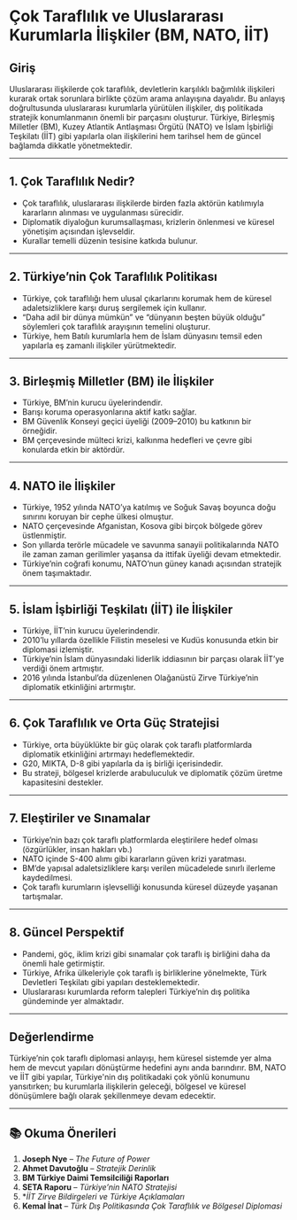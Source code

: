 # Çok Taraflılık ve Uluslararası Kurumlarla İlişkiler (BM, NATO, İİT)

## Giriş

Uluslararası ilişkilerde çok taraflılık, devletlerin karşılıklı bağımlılık ilişkileri kurarak ortak sorunlara birlikte çözüm arama anlayışına dayalıdır. Bu anlayış doğrultusunda uluslararası kurumlarla yürütülen ilişkiler, dış politikada stratejik konumlanmanın önemli bir parçasını oluşturur. Türkiye, Birleşmiş Milletler (BM), Kuzey Atlantik Antlaşması Örgütü (NATO) ve İslam İşbirliği Teşkilatı (İİT) gibi yapılarla olan ilişkilerini hem tarihsel hem de güncel bağlamda dikkatle yönetmektedir.

---

## 1. Çok Taraflılık Nedir?

- Çok taraflılık, uluslararası ilişkilerde birden fazla aktörün katılımıyla kararların alınması ve uygulanması sürecidir.
- Diplomatik diyaloğun kurumsallaşması, krizlerin önlenmesi ve küresel yönetişim açısından işlevseldir.
- Kurallar temelli düzenin tesisine katkıda bulunur.

---

## 2. Türkiye’nin Çok Taraflılık Politikası

- Türkiye, çok taraflılığı hem ulusal çıkarlarını korumak hem de küresel adaletsizliklere karşı duruş sergilemek için kullanır.
- “Daha adil bir dünya mümkün” ve “dünyanın beşten büyük olduğu” söylemleri çok taraflılık arayışının temelini oluşturur.
- Türkiye, hem Batılı kurumlarla hem de İslam dünyasını temsil eden yapılarla eş zamanlı ilişkiler yürütmektedir.

---

## 3. Birleşmiş Milletler (BM) ile İlişkiler

- Türkiye, BM’nin kurucu üyelerindendir.
- Barışı koruma operasyonlarına aktif katkı sağlar.
- BM Güvenlik Konseyi geçici üyeliği (2009–2010) bu katkının bir örneğidir.
- BM çerçevesinde mülteci krizi, kalkınma hedefleri ve çevre gibi konularda etkin bir aktördür.

---

## 4. NATO ile İlişkiler

- Türkiye, 1952 yılında NATO’ya katılmış ve Soğuk Savaş boyunca doğu sınırını koruyan bir cephe ülkesi olmuştur.
- NATO çerçevesinde Afganistan, Kosova gibi birçok bölgede görev üstlenmiştir.
- Son yıllarda terörle mücadele ve savunma sanayii politikalarında NATO ile zaman zaman gerilimler yaşansa da ittifak üyeliği devam etmektedir.
- Türkiye’nin coğrafi konumu, NATO’nun güney kanadı açısından stratejik önem taşımaktadır.

---

## 5. İslam İşbirliği Teşkilatı (İİT) ile İlişkiler

- Türkiye, İİT’nin kurucu üyelerindendir.
- 2010’lu yıllarda özellikle Filistin meselesi ve Kudüs konusunda etkin bir diplomasi izlemiştir.
- Türkiye’nin İslam dünyasındaki liderlik iddiasının bir parçası olarak İİT’ye verdiği önem artmıştır.
- 2016 yılında İstanbul’da düzenlenen Olağanüstü Zirve Türkiye’nin diplomatik etkinliğini artırmıştır.

---

## 6. Çok Taraflılık ve Orta Güç Stratejisi

- Türkiye, orta büyüklükte bir güç olarak çok taraflı platformlarda diplomatik etkinliğini artırmayı hedeflemektedir.
- G20, MIKTA, D-8 gibi yapılarla da iş birliği içerisindedir.
- Bu strateji, bölgesel krizlerde arabuluculuk ve diplomatik çözüm üretme kapasitesini destekler.

---

## 7. Eleştiriler ve Sınamalar

- Türkiye’nin bazı çok taraflı platformlarda eleştirilere hedef olması (özgürlükler, insan hakları vb.)
- NATO içinde S-400 alımı gibi kararların güven krizi yaratması.
- BM’de yapısal adaletsizliklere karşı verilen mücadelede sınırlı ilerleme kaydedilmesi.
- Çok taraflı kurumların işlevselliği konusunda küresel düzeyde yaşanan tartışmalar.

---

## 8. Güncel Perspektif

- Pandemi, göç, iklim krizi gibi sınamalar çok taraflı iş birliğini daha da önemli hale getirmiştir.
- Türkiye, Afrika ülkeleriyle çok taraflı iş birliklerine yönelmekte, Türk Devletleri Teşkilatı gibi yapıları desteklemektedir.
- Uluslararası kurumlarda reform talepleri Türkiye’nin dış politika gündeminde yer almaktadır.

---

## Değerlendirme

Türkiye’nin çok taraflı diplomasi anlayışı, hem küresel sistemde yer alma hem de mevcut yapıları dönüştürme hedefini aynı anda barındırır. BM, NATO ve İİT gibi yapılar, Türkiye'nin dış politikadaki çok yönlü konumunu yansıtırken; bu kurumlarla ilişkilerin geleceği, bölgesel ve küresel dönüşümlere bağlı olarak şekillenmeye devam edecektir.

---

## 📚 Okuma Önerileri

1. **Joseph Nye** – _The Future of Power_
2. **Ahmet Davutoğlu** – _Stratejik Derinlik_
3. **BM Türkiye Daimi Temsilciliği Raporları**
4. **SETA Raporu** – _Türkiye’nin NATO Stratejisi_
5. \*_İİT Zirve Bildirgeleri ve Türkiye Açıklamaları_
6. **Kemal İnat** – _Türk Dış Politikasında Çok Taraflılık ve Bölgesel Diplomasi_
